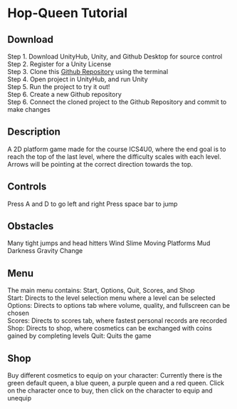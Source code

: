 # Hop-Queen Tutorial

## Download
Step 1. Download UnityHub, Unity, and Github Desktop for source control </br>
Step 2. Register for a Unity License </br>
Step 3. Clone this [Github Repository](https://github.com/stephen-ics/Hop-Queen) using the terminal </br>
Step 4. Open project in UnityHub, and run Unity</br>
Step 5. Run the project to try it out!</br>
Step 6. Create a new Github repository</br>
Step 6. Connect the cloned project to the Github Repository and commit to make changes

## Description
A 2D platform game made for the course ICS4U0, where the end goal is to reach the top of the last level, where the difficulty scales with each level. Arrows will be pointing at the correct direction towards the top.

## Controls
Press A and D to go left and right
Press space bar to jump

## Obstacles
Many tight jumps and head hitters
Wind
Slime
Moving Platforms
Mud
Darkness 
Gravity Change

## Menu
The main menu contains: Start, Options, Quit, Scores, and Shop </br>
Start: Directs to the level selection menu where a level can be selected </br>
Options: Directs to options tab where volume, quality, and fullscreen can be chosen </br>
Scores: Directs to scores tab, where fastest personal records are recorded </br>
Shop: Directs to shop, where cosmetics can be exchanged with coins gained by completing levels
Quit: Quits the game

## Shop
Buy different cosmetics to equip on your character: Currently there is the green default queen, a blue queen, a purple queen and a red queen.
Click on the character once to buy, then click on the character to equip and unequip






